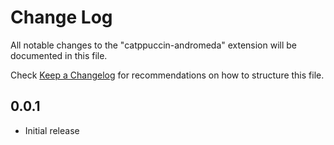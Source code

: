 # Change Log

All notable changes to the "catppuccin-andromeda" extension will be documented in this file.

Check [Keep a Changelog](http://keepachangelog.com/) for recommendations on how to structure this file.

## 0.0.1

- Initial release
